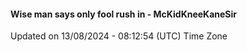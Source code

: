 #### Wise man says only fool rush in - McKidKneeKaneSir
Updated on 13/08/2024 - 08:12:54 (UTC) Time Zone
